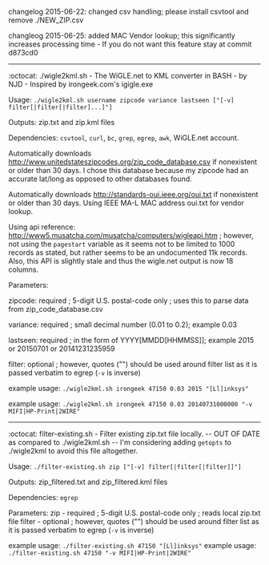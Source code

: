 changelog 2015-06-22: changed csv handling; please install csvtool and remove ./NEW_ZIP.csv

changleog 2015-06-25: added MAC Vendor lookup; this significantly increases processing time - If you do not want this feature stay at commit d873cd0

---

:octocat: ./wigle2kml.sh - The WiGLE.net to KML converter in BASH - by NJD - Inspired by irongeek.com's igigle.exe

Usage: `./wigle2kml.sh username zipcode variance lastseen ["[-v] filter[|filter[|filter]...]"]`

Outputs: zip.txt and zip.kml files

Dependencies: `csvtool`, `curl`, `bc`, `grep`, `egrep`, `awk`, WiGLE.net account.

Automatically downloads http://www.unitedstateszipcodes.org/zip_code_database.csv if nonexistent or older than 30 days.  I chose this database because my zipcode had an accurate lat/long as opposed to other databases found.

Automatically downloads http://standards-oui.ieee.org/oui.txt if nonexistent or older than 30 days.  Using IEEE MA-L MAC address oui.txt for vendor lookup.

Using api reference: http://www5.musatcha.com/musatcha/computers/wigleapi.htm ; however, not using the `pagestart` variable as it seems not to be limited to 1000 records as stated, but rather seems to be an undocumented 11k records.  Also, this API is slightly stale and thus the wigle.net output is now 18 columns.

Parameters:

zipcode: required ; 5-digit U.S. postal-code only ; uses this to parse data from zip_code_database.csv

variance: required ; small decimal number (0.01 to 0.2); example 0.03

lastseen: required ; in the form of YYYY[MMDD[HHMMSS]]; example 2015 or 20150701 or 20141231235959

filter: optional ; however, quotes ("") should be used around filter list as it is passed verbatim to egrep (`-v` is inverse)

example usage: `./wigle2kml.sh irongeek 47150 0.03 2015 "[Ll]inksys"`

example usage: `./wigle2kml.sh irongeek 47150 0.03 20140731000000 "-v MIFI|HP-Print|2WIRE"`


---


:octocat: filter-existing.sh - Filter existing zip.txt file locally. -- OUT OF DATE as compared to ./wigle2kml.sh -- I'm considering adding `getopts` to ./wigle2kml to avoid this file altogether.

Usage: `./filter-existing.sh zip ["[-v] filter[|filter[|filter]]"]`

Outputs: zip_filtered.txt and zip_filtered.kml files

Dependencies: `egrep`

Parameters:
zip - required ; 5-digit U.S. postal-code only ; reads local zip.txt file
filter - optional ; however, quotes ("") should be used around filter list as it is passed verbatim to egrep (`-v` is inverse)

example usage: `./filter-existing.sh 47150 "[Ll]inksys"`
example usage: `./filter-existing.sh 47150 "-v MIFI|HP-Print|2WIRE"`
